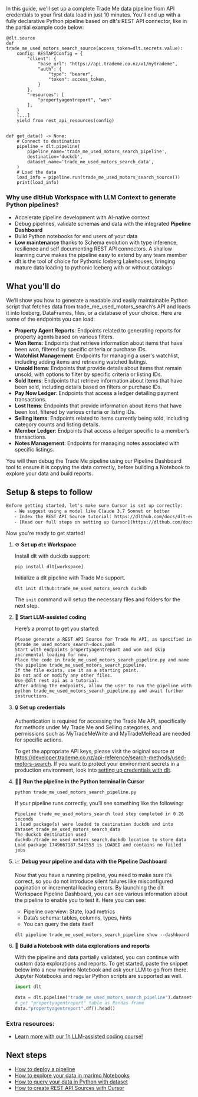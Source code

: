 In this guide, we'll set up a complete Trade Me data pipeline from API credentials to your first data load in just 10 minutes. You'll end up with a fully declarative Python pipeline based on dlt's REST API connector, like in the partial example code below:

```python-outcome
@dlt.source
def trade_me_used_motors_search_source(access_token=dlt.secrets.value):
    config: RESTAPIConfig = {
        "client": {
            "base_url": "https://api.trademe.co.nz/v1/mytrademe",
            "auth": {
                "type": "bearer",
                "token": access_token,
            }
        },
        "resources": [
            "propertyagentreport", "won"
        ],
    }
    [...]
    yield from rest_api_resources(config)


def get_data() -> None:
    # Connect to destination
    pipeline = dlt.pipeline(
        pipeline_name='trade_me_used_motors_search_pipeline',
        destination='duckdb',
        dataset_name='trade_me_used_motors_search_data', 
    )
    # Load the data
    load_info = pipeline.run(trade_me_used_motors_search_source())
    print(load_info) 
```

### Why use dltHub Workspace with LLM Context to generate Python pipelines?

- Accelerate pipeline development with AI-native context
- Debug pipelines, validate schemas and data with the integrated **Pipeline Dashboard**
- Build Python notebooks for end users of your data
- **Low maintenance** thanks to Schema evolution with type inference, resilience and self documenting REST API connectors. A shallow learning curve makes the pipeline easy to extend by any team member
- dlt is the tool of choice for Pythonic Iceberg Lakehouses, bringing mature data loading to pythonic Iceberg with or without catalogs

## What you’ll do

We’ll show you how to generate a readable and easily maintainable Python script that fetches data from trade_me_used_motors_search’s API and loads it into Iceberg, DataFrames, files, or a database of your choice. Here are some of the endpoints you can load:

- **Property Agent Reports**: Endpoints related to generating reports for property agents based on various filters.
- **Won Items**: Endpoints that retrieve information about items that have been won, filtered by specific criteria or purchase IDs.
- **Watchlist Management**: Endpoints for managing a user's watchlist, including adding items and retrieving watched listings.
- **Unsold Items**: Endpoints that provide details about items that remain unsold, with options to filter by specific criteria or listing IDs.
- **Sold Items**: Endpoints that retrieve information about items that have been sold, including details based on filters or purchase IDs.
- **Pay Now Ledger**: Endpoints that access a ledger detailing payment transactions.
- **Lost Items**: Endpoints that provide information about items that have been lost, filtered by various criteria or listing IDs.
- **Selling Items**: Endpoints related to items currently being sold, including category counts and listing details.
- **Member Ledger**: Endpoints that access a ledger specific to a member’s transactions.
- **Notes Management**: Endpoints for managing notes associated with specific listings.

You will then debug the Trade Me pipeline using our Pipeline Dashboard tool to ensure it is copying the data correctly, before building a Notebook to explore your data and build reports.

## Setup & steps to follow

```default
Before getting started, let's make sure Cursor is set up correctly:
   - We suggest using a model like Claude 3.7 Sonnet or better
   - Index the REST API Source tutorial: https://dlthub.com/docs/dlt-ecosystem/verified-sources/rest_api/ and add it to context as **@dlt rest api**
   - [Read our full steps on setting up Cursor](https://dlthub.com/docs/dlt-ecosystem/llm-tooling/cursor-restapi#23-configuring-cursor-with-documentation)
```

Now you're ready to get started!

1. ⚙️ **Set up `dlt` Workspace**
    
    Install dlt with duckdb support:
    ```shell
    pip install dlt[workspace]
    ```

    Initialize a dlt pipeline with Trade Me support.
    ```shell
    dlt init dlthub:trade_me_used_motors_search duckdb
    ```

    The `init` command will setup the necessary files and folders for the next step.
    
2. 🤠 **Start LLM-assisted coding**
    
    Here’s a prompt to get you started:
    
    ```prompt
    Please generate a REST API Source for Trade Me API, as specified in @trade_me_used_motors_search-docs.yaml 
    Start with endpoints propertyagentreport and won and skip incremental loading for now. 
    Place the code in trade_me_used_motors_search_pipeline.py and name the pipeline trade_me_used_motors_search_pipeline. 
    If the file exists, use it as a starting point. 
    Do not add or modify any other files. 
    Use @dlt rest api as a tutorial. 
    After adding the endpoints, allow the user to run the pipeline with python trade_me_used_motors_search_pipeline.py and await further instructions.
    ```

    
3. 🔒 **Set up credentials** 
    
    Authentication is required for accessing the Trade Me API, specifically for methods under My Trade Me and Selling categories, and permissions such as MyTradeMeWrite and MyTradeMeRead are needed for specific actions.
    
    To get the appropriate API keys, please visit the original source at https://developer.trademe.co.nz/api-reference/search-methods/used-motors-search.
    If you want to protect your environment secrets in a production environment, look into [setting up credentials with dlt](https://dlthub.com/docs/walkthroughs/add_credentials).
    
4. 🏃‍♀️ **Run the pipeline in the Python terminal in Cursor**
    
    ```shell
    python trade_me_used_motors_search_pipeline.py
    ```
    
    If your pipeline runs correctly, you’ll see something like the following:
    
    ```shell
    Pipeline trade_me_used_motors_search load step completed in 0.26 seconds
    1 load package(s) were loaded to destination duckdb and into dataset trade_me_used_motors_search_data
    The duckdb destination used duckdb:/trade_me_used_motors_search.duckdb location to store data
    Load package 1749667187.541553 is LOADED and contains no failed jobs
    ```
    
5. 📈 **Debug your pipeline and data with the Pipeline Dashboard**

    Now that you have a running pipeline, you need to make sure it’s correct, so you do not introduce silent failures like misconfigured pagination or incremental loading errors. By launching the dlt Workspace Pipeline Dashboard, you can see various information about the pipeline to enable you to test it. Here you can see:
    - Pipeline overview: State, load metrics
    - Data’s schema: tables, columns, types, hints
    - You can query the data itself
    
    ```shell
    dlt pipeline trade_me_used_motors_search_pipeline show --dashboard
    ```
    
6. 🐍 **Build a Notebook with data explorations and reports**

    With the pipeline and data partially validated, you can continue with custom data explorations and reports. To get started, paste the snippet below into a new marimo Notebook and ask your LLM to go from there. Jupyter Notebooks and regular Python scripts are supported as well.

    
    ```python
    import dlt

   data = dlt.pipeline("trade_me_used_motors_search_pipeline").dataset()
   # get "propertyagentreport" table as Pandas frame
   data."propertyagentreport".df().head()
    ```

### Extra resources:

- [Learn more with our 1h LLM-assisted coding course!](https://www.youtube.com/watch?v=GGid70rnJuM)

## Next steps

- [How to deploy a pipeline](https://dlthub.com/docs/walkthroughs/deploy-a-pipeline)
- [How to explore your data in marimo Notebooks](https://dlthub.com/docs/general-usage/dataset-access/marimo)
- [How to query your data in Python with dataset](https://dlthub.com/docs/general-usage/dataset-access/dataset)
- [How to create REST API Sources with Cursor](https://dlthub.com/docs/dlt-ecosystem/llm-tooling/cursor-restapi)